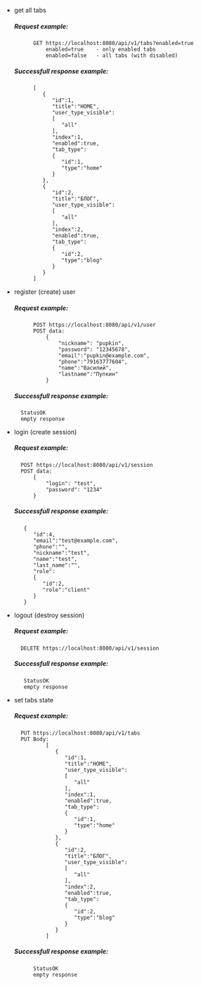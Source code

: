 - get all tabs 
    ##### Request example:
            GET https://localhost:8080/api/v1/tabs?enabled=true
                enabled=true    - only enabled tabs
                enabled=false   - all tabs (with disabled)
    ##### Successfull response example:
            [
               {
                  "id":1,
                  "title":"HOME",
                  "user_type_visible":
                  [
                     "all"
                  ],
                  "index":1,
                  "enabled":true,
                  "tab_type":
                  {
                     "id":1,
                     "type":"home"
                  }
               },
               {
                  "id":2,
                  "title":"БЛОГ",
                  "user_type_visible":
                  [
                     "all"
                  ],
                  "index":2,
                  "enabled":true,
                  "tab_type":
                  {
                     "id":2,
                     "type":"blog"
                  }
               }
            ]

- register (create) user
    ##### Request example:
            POST https://localhost:8080/api/v1/user
            POST data:
                {
                	"nickname": "pupkin",
                	"password": "12345678",
                	"email":"pupkin@example.com",
                	"phone":"79163777604",
                	"name":"Василий",
                	"lastname":"Пупкин"
                }
    ##### Successfull response example:  
        StatusOK
        empty response    
              
- login (create session)
    ##### Request example:
        POST https://localhost:8080/api/v1/session
        POST data:
            {
        	    "login": "test",
        	    "password": "1234"
            }
    ##### Successfull response example:  
         {
            "id":4,
            "email":"test@example.com",
            "phone":"",
            "nickname":"test",
            "name":"test",
            "last_name":"",
            "role":
            {
               "id":2,
               "role":"client"
            }
         }   
                            
- logout (destroy session)
    ##### Request example:
        DELETE https://localhost:8080/api/v1/session
    ##### Successfull response example:  
         StatusOK
         empty response 
                            
- set tabs state            
     ##### Request example:
        PUT https://localhost:8080/api/v1/tabs
        PUT Body:
                [
                   {
                      "id":1,
                      "title":"HOME",
                      "user_type_visible":
                      [
                         "all"
                      ],
                      "index":1,
                      "enabled":true,
                      "tab_type":
                      {
                         "id":1,
                         "type":"home"
                      }
                   },
                   {
                      "id":2,
                      "title":"БЛОГ",
                      "user_type_visible":
                      [
                         "all"
                      ],
                      "index":2,
                      "enabled":true,
                      "tab_type":
                      {
                         "id":2,
                         "type":"blog"
                      }
                   }
                ]
     ##### Successfull response example:    
            StatusOK
            empty response